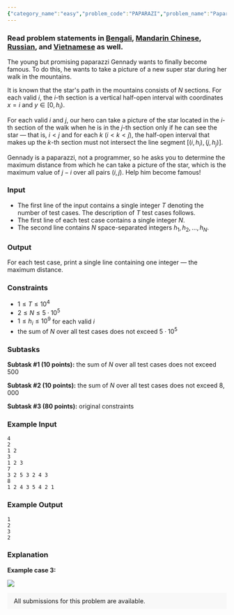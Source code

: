 ```yaml
---
{"category_name":"easy","problem_code":"PAPARAZI","problem_name":"Paparazzi Gennady","problemComponents":{"constraints":"","constraintsState":false,"subtasks":"","subtasksState":false,"inputFormat":"","inputFormatState":false,"outputFormat":"","outputFormatState":false,"sampleTestCases":{"0":{"id":1,"input":"4\r\n2\r\n1 2\r\n3\r\n1 2 3\r\n7\r\n3 2 5 3 2 4 3\r\n8\r\n1 2 4 3 5 4 2 1","output":"1\r\n2\r\n3\r\n2","explanation":"**Example case 3:**\r\n\r\n![](https://s3.amazonaws.com/codechef_shared/download/Images/MARCH21/PAPARAZI/PAPARAZI0.png)","isDeleted":false}}},"video_editorial_url":"https://youtu.be/OVwGyWHrjlQ","languages_supported":{"0":"CPP14","1":"C","2":"JAVA","3":"PYTH 3.6","4":"CPP17","5":"PYTH","6":"PYP3","7":"CS2","8":"ADA","9":"PYPY","10":"TEXT","11":"PAS fpc","12":"NODEJS","13":"RUBY","14":"PHP","15":"GO","16":"HASK","17":"TCL","18":"PERL","19":"SCALA","20":"LUA","21":"kotlin","22":"BASH","23":"JS","24":"LISP sbcl","25":"rust","26":"PAS gpc","27":"BF","28":"CLOJ","29":"R","30":"D","31":"CAML","32":"FORT","33":"ASM","34":"swift","35":"FS","36":"WSPC","37":"LISP clisp","38":"SQL","39":"SCM guile","40":"PERL6","41":"ERL","42":"CLPS","43":"ICK","44":"NICE","45":"PRLG","46":"ICON","47":"COB","48":"SCM chicken","49":"PIKE","50":"SCM qobi","51":"ST","52":"SQLQ","53":"NEM"},"max_timelimit":1,"source_sizelimit":50000,"problem_author":"fairy_winx","problem_tester":"","date_added":"12-02-2021","tags":{"0":"convex","1":"easy","2":"fairy_winx","3":"march21"},"problem_difficulty_level":"Easy-Medium","best_tag":"Convex Hull","editorial_url":"https://discuss.codechef.com/problems/PAPARAZI","time":{"view_start_date":1104528600,"submit_start_date":1104528600,"visible_start_date":1104528600,"end_date":1735669800},"is_direct_submittable":false,"problemDiscussURL":"https://discuss.codechef.com/search?q=PAPARAZI","is_proctored":false,"visitedContests":{},"layout":"problem"}
---
```

### Read problem statements in [Bengali](https://www.codechef.com/download/translated/MARCH21/bengali/PAPARAZI.pdf), [Mandarin Chinese](https://www.codechef.com/download/translated/MARCH21/mandarin/PAPARAZI.pdf), [Russian](https://www.codechef.com/download/translated/MARCH21/russian/PAPARAZI.pdf), and [Vietnamese](https://www.codechef.com/download/translated/MARCH21/vietnamese/PAPARAZI.pdf) as well.

The young but promising paparazzi Gennady wants to finally become famous. To do this, he wants to take a picture of a new super star during her walk in the mountains.

It is known that the star's path in the mountains consists of $N$ sections. For each valid $i$, the $i$-th section is a vertical half-open interval with coordinates $x = i$ and $y \in [0, h_i)$.

For each valid $i$ and $j$, our hero can take a picture of the star located in the $i$-th section of the walk when he is in the $j$-th section only if he can see the star ― that is, $i \lt j$ and for each $k$ ($i \lt k \lt j$), the half-open interval that makes up the $k$-th section must not intersect the line segment $[(i, h_i), (j, h_j)]$.

Gennady is a paparazzi, not a programmer, so he asks you to determine the maximum distance from which he can take a picture of the star, which is the maximum value of $j-i$ over all pairs $(i, j)$. Help him become famous!

### Input
- The first line of the input contains a single integer $T$ denoting the number of test cases. The description of $T$ test cases follows.
- The first line of each test case contains a single integer $N$.
- The second line contains $N$ space-separated integers $h_1, h_2, \ldots, h_N$.

### Output
For each test case, print a single line containing one integer ― the maximum distance.

### Constraints
- $1 \leq T \leq 10^4$
- $2 \leq N \leq 5 \cdot 10^5$
- $1 \leq h_i \leq 10^9$ for each valid $i$
- the sum of $N$ over all test cases does not exceed $5 \cdot 10^5$

### Subtasks
**Subtask #1 (10 points):** the sum of $N$ over all test cases does not exceed $500$

**Subtask #2 (10 points):** the sum of $N$ over all test cases does not exceed $8,000$

**Subtask #3 (80 points):** original constraints

### Example Input
```
4
2
1 2
3
1 2 3
7
3 2 5 3 2 4 3
8
1 2 4 3 5 4 2 1
```

### Example Output
```
1
2
3
2
```

### Explanation
**Example case 3:**

![](https://s3.amazonaws.com/codechef_shared/download/Images/MARCH21/PAPARAZI/PAPARAZI0.png)
<aside style='background: #f8f8f8;padding: 10px 15px;'><div>All submissions for this problem are available.</div></aside>